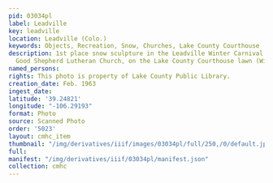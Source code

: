 ```yaml
---
pid: 03034pl
label: Leadville
key: leadville
location: Leadville (Colo.)
keywords: Objects, Recreation, Snow, Churches, Lake County Courthouse
description: 1st place snow sculpture in the Leadville Winter Carnival Feb 22-24 1963;
  Good Shepherd Lutheran Church, on the Lake County Courthouse lawn (Wingenbach Collection)
named_persons: 
rights: This photo is property of Lake County Public Library.
creation_date: Feb. 1963
ingest_date: 
latitude: '39.24821'
longitude: "-106.29193"
format: Photo
source: Scanned Photo
order: '5023'
layout: cmhc_item
thumbnail: "/img/derivatives/iiif/images/03034pl/full/250,/0/default.jpg"
full: 
manifest: "/img/derivatives/iiif/03034pl/manifest.json"
collection: cmhc
---
```


